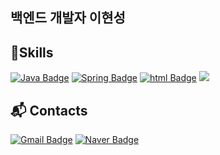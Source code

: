 <h2>  백엔드 개발자 이현성 </h2>

## 🚀Skills
[![Java Badge](https://img.shields.io/badge/Java-ED8B00?style=flat-square&logo=openjdk&logoColor=white)](https://docs.oracle.com/en/java/)
[![Spring Badge](https://img.shields.io/badge/Spring-6DB33F?style=flat-square&logo=spring&logoColor=white)](https://spring.io/)
[![html Badge](https://img.shields.io/badge/HTML5-E34F26?style=flat-square&logo=html5&logoColor=white)](#)
<img src="https://img.shields.io/badge/MySQL-4479A1?style=flat-square&logo=MySQL&logoColor=white"/></a>


## :mailbox_with_mail: Contacts
[![Gmail Badge](https://img.shields.io/badge/Gmail-d14836?style=flat-square&logo=Gmail&logoColor=white&link=mailto:jeonminwoo2000@gmail.com)](mailto:jeonminwoo2000@gmail.com)
[![Naver Badge](https://img.shields.io/badge/Naver-03C75A?style=flat-square&logo=Naver&logoColor=white&link=mailto:minwoo867412@naver.com)](mailto:minwoo867412@naver.com)
